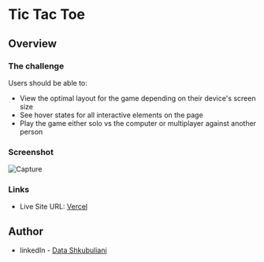 # Tic Tac Toe

## Overview

### The challenge

Users should be able to:

- View the optimal layout for the game depending on their device's screen size
- See hover states for all interactive elements on the page
- Play the game either solo vs the computer or multiplayer against another person

### Screenshot

![Capture](https://user-images.githubusercontent.com/105879471/224553389-77bea991-b452-48f3-89b3-d6c39c2a7968.PNG)

### Links

- Live Site URL: [Vercel](https://tictactoe-shk.vercel.app/)

## Author

- linkedIn - [Data Shkubuliani](https://www.linkedin.com/in/data-shkubuliani/)
